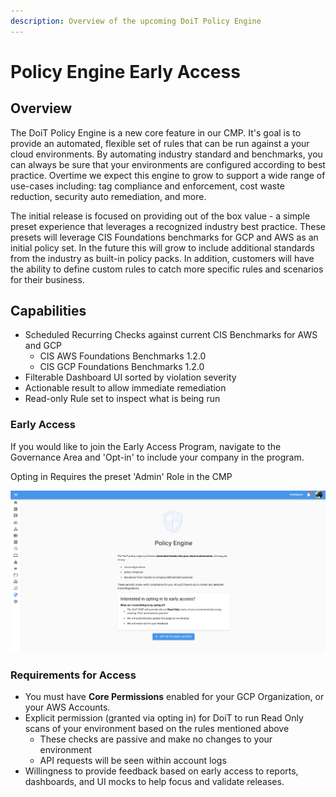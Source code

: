```yaml
---
description: Overview of the upcoming DoiT Policy Engine
---
```


# Policy Engine Early Access

## Overview

The DoiT Policy Engine is a new core feature in our CMP.  It's goal is to provide an automated, flexible set of rules that can be run against a your cloud environments. By automating industry standard and benchmarks, you can always be sure that your environments are configured according to best practice.  Overtime we expect this engine to grow to support a wide range of use-cases including: tag compliance and enforcement, cost waste reduction, security auto remediation, and more.

The initial release is focused on providing out of the box value - a simple preset experience that leverages a recognized industry best practice.  These presets will leverage CIS Foundations benchmarks for GCP and AWS as an initial policy set.  In the future this will grow to include additional standards from the industry as built-in policy packs.  In addition, customers will have the ability to define custom rules to catch more specific rules and scenarios for their business.

## Capabilities

* Scheduled Recurring Checks against current CIS Benchmarks for AWS and GCP
  * CIS AWS Foundations Benchmarks 1.2.0
  * CIS GCP Foundations Benchmarks 1.2.0
* Filterable Dashboard UI sorted by violation severity
* Actionable result to allow immediate remediation
* Read-only Rule set to inspect what is being run

### Early Access

If you would like to join the Early Access Program, navigate to the Governance Area and 'Opt-in' to include your company in the program.

Opting in Requires the preset 'Admin' Role in the CMP

![Opt-in Page for Early Access](../.gitbook/assets/opt-in-early-access.png)

### Requirements for Access

* You must have **Core Permissions** enabled for your GCP Organization, or your AWS Accounts.
* Explicit permission (granted via opting in) for DoiT to run Read Only scans of your environment based on the rules mentioned above
  * These checks are passive and make no changes to your environment
  * API requests will be seen within account logs
* Willingness to provide feedback based on early access to reports, dashboards, and UI mocks to help focus and validate releases.
